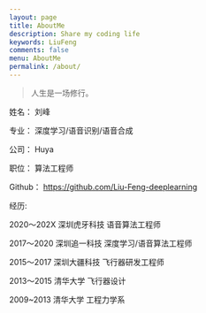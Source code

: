 ```yaml
---
layout: page
title: AboutMe
description: Share my coding life
keywords: LiuFeng
comments: false
menu: AboutMe
permalink: /about/
---
```


>人生是一场修行。

姓名： 刘峰

专业： 深度学习/语音识别/语音合成

公司： Huya 

职位： 算法工程师

Github： https://github.com/Liu-Feng-deeplearning

经历:

2020～202X 深圳虎牙科技 语音算法工程师

2017～2020 深圳追一科技 深度学习/语音算法工程师

2015～2017 深圳大疆科技 飞行器研发工程师

2013～2015 清华大学 飞行器设计

2009~2013 清华大学 工程力学系
